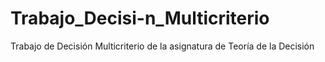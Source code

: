 # Trabajo_Decisi-n_Multicriterio
Trabajo de Decisión Multicriterio de la asignatura de Teoría de la Decisión
